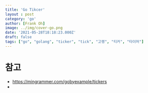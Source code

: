 ```yaml
---
title: 'Go Tikcer'
layout : post
category: 'go'
author: [Frank Oh]
image: ../img/cover-go.png
date: '2021-05-28T18:18:23.000Z'
draft: false
tags: ["go", "golang", "ticker", "tick", "고랭", "티커", "타이머"]
---
```






# 참고

- https://mingrammer.com/gobyexample/tickers
- 



